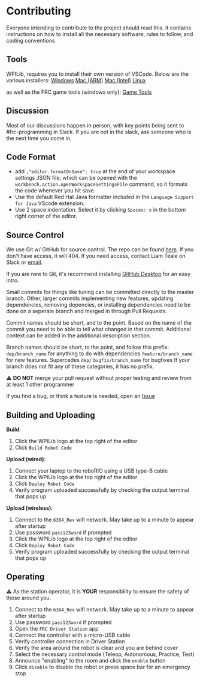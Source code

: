 # Contributing
Everyone intending to contribute to the project should read this. It contains instructions on how to install all the necessary software, rules to follow, and coding conventions

## Tools
WPILib, requires you to install their own version of VSCode. Below are the various installers:
[Windows](https://packages.wpilib.workers.dev/installer/v2024.1.1/Win64/WPILib_Windows-2024.1.1.iso)
[Mac (ARM)](https://packages.wpilib.workers.dev/installer/v2024.1.1/macOSArm/WPILib_macOS-Arm64-2024.1.1.dmg)
[Mac (Intel)](https://packages.wpilib.workers.dev/installer/v2024.1.1/macOS/WPILib_macOS-Intel-2024.1.1.dmg)
[Linux](https://packages.wpilib.workers.dev/installer/v2024.1.1/Linux/WPILib_Linux-2024.1.1.tar.gz)

as well as the FRC game tools (windows only):
[Game Tools](https://packages.wpilib.workers.dev/game-tools/ni-frc-2024-game-tools_24.0.0_offline.iso)

## Discussion
Most of our discussions happen in person, with key points being sent to #frc-programming in Slack. If you are not in the slack, ask someone who is the next time you come in.

## Code Format
 * add `,"editor.formatOnSave": true` at the end of your workspace settings JSON file, which can be opened with the `workbench.action.openWorkspaceSettingsFile` command, so it formats the code whenever you hit save.
 * Use the default Red Hat Java formatter included in the `Language Support for Java` VScode extension.
 * Use 2 space indentation. Select it by clicking `Spaces: x` in the bottom right corner of the editor.

## Source Control
We use Git w/ GitHub for source control. The repo can be found [here](https://github.com/SizzinSeal/6364-2024). If you don't have access, it will 404. If you need access, contact Liam Teale on Slack or [email](mailto:liamteale6@gmail.com).

If you are new to Git, it's recommend installing [GitHub Desktop](https://desktop.github.com/) for an easy intro.

Small commits for things like tuning can be committed directly to the master branch. Other, larger commits implementing new features, updating dependencies, removing depencies, or installing dependencies need to be done on a seperate branch and merged in through Pull Requests.

Commit names should be short, and to the point. Based on the name of the commit you need to be able to tell what changed in that commit. Additional context can be added in the additional description section.

Branch names should be short, to the point, and follow this prefix:
`dep/branch_name` for anything to do with dependencies
`feature/branch_name` for new features. Supercedes `dep/`
`bugfix/branch_name` for bugfixes
If your branch does not fit any of these categories, it has no prefix.

:warning: **DO NOT** merge your pull request without proper testing and review from at least 1 other programmer

If you find a bug, or think a feature is needed, open an [Issue](https://github.com/SizzinSeal/6364-2024/issues/new)

## Building and Uploading

__**Build**__:
 1. Click the WPILib logo at the top right of the editor
 2. Click `Build Robot Code`

__**Upload (wired)**__:

 1. Connect your laptop to the roboRIO using a USB type-B cable
 2. Click the WPILib logo at the top right of the editor
 3. Click `Deploy Robot Code`
 4. Verify program uploaded successfully by checking the output terminal that pops up

__**Upload (wireless)**__:
 1. Connect to the `6364_Rex` wifi network. May take up to a minute to appear after startup
 2. Use password `pass123word` if prompted
 3. Click the WPILib logo at the top right of the editor
 4. Click `Deploy Robot Code`
 5. Verify program uploaded successfully by checking the output terminal that pops up

## Operating

:warning: As the station operator, it is **YOUR** responsibility to ensure the safety of those around you.

 1. Connect to the `6364_Rex` wifi network. May take up to a minute to appear after startup
 2. Use password `pass123word` if prompted
 3. Open the `FRC Driver Station` app
 4. Connect the controller with a micro-USB cable
 5. Verify controller connection in Driver Station
 6. Verify the area around the robot is clear and you are behind cover
 7. Select the necessary control mode (Teleop, Autonomous, Practice, Test)
 8. Announce "enabling" to the room and click the `enable` button
 9. Click `disable` to disable the robot or press space bar for an emergency stop